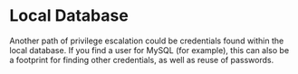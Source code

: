 # Local Database

Another path of privilege escalation could be credentials found within the local database. If you find a user for MySQL (for example), this can also be a footprint for finding other credentials, as well as reuse of passwords.
